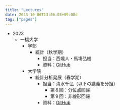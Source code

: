 ```yaml
---
title: "Lectures"
date: 2023-10-06T13:06:03+09:00d
tag: ["pages"]
---
```


- 2023
  - 一橋大学
    - 学部
      - 統計（秋学期）
        - 担当：西颯人・馬塲弘樹
        - 資料：[GitHub](https://github.com/hayato-n/Hit2023F_Stats)
    - 大学院
      - 統計分析発展（春学期）
        - 担当：清水千弘（以下の講義を分担）
          - 第８回：分位点回帰
          - 第９回：非線形回帰
        - 資料：[GitHub](https://github.com/hayato-n/Hit2023S_ASA)
